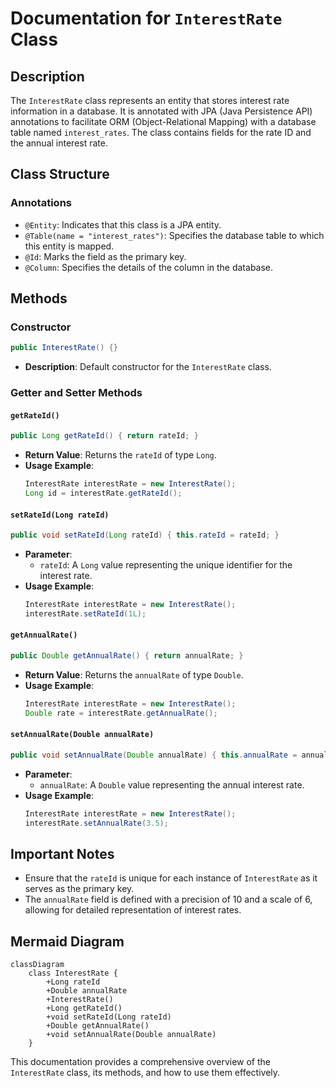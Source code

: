 # Documentation for `InterestRate` Class

## Description
The `InterestRate` class represents an entity that stores interest rate information in a database. It is annotated with JPA (Java Persistence API) annotations to facilitate ORM (Object-Relational Mapping) with a database table named `interest_rates`. The class contains fields for the rate ID and the annual interest rate.

## Class Structure

### Annotations
- `@Entity`: Indicates that this class is a JPA entity.
- `@Table(name = "interest_rates")`: Specifies the database table to which this entity is mapped.
- `@Id`: Marks the field as the primary key.
- `@Column`: Specifies the details of the column in the database.

## Methods

### Constructor
```java
public InterestRate() {}
```
- **Description**: Default constructor for the `InterestRate` class.

### Getter and Setter Methods

#### `getRateId()`
```java
public Long getRateId() { return rateId; }
```
- **Return Value**: Returns the `rateId` of type `Long`.
- **Usage Example**:
  ```java
  InterestRate interestRate = new InterestRate();
  Long id = interestRate.getRateId();
  ```

#### `setRateId(Long rateId)`
```java
public void setRateId(Long rateId) { this.rateId = rateId; }
```
- **Parameter**: 
  - `rateId`: A `Long` value representing the unique identifier for the interest rate.
- **Usage Example**:
  ```java
  InterestRate interestRate = new InterestRate();
  interestRate.setRateId(1L);
  ```

#### `getAnnualRate()`
```java
public Double getAnnualRate() { return annualRate; }
```
- **Return Value**: Returns the `annualRate` of type `Double`.
- **Usage Example**:
  ```java
  InterestRate interestRate = new InterestRate();
  Double rate = interestRate.getAnnualRate();
  ```

#### `setAnnualRate(Double annualRate)`
```java
public void setAnnualRate(Double annualRate) { this.annualRate = annualRate; }
```
- **Parameter**: 
  - `annualRate`: A `Double` value representing the annual interest rate.
- **Usage Example**:
  ```java
  InterestRate interestRate = new InterestRate();
  interestRate.setAnnualRate(3.5);
  ```

## Important Notes
- Ensure that the `rateId` is unique for each instance of `InterestRate` as it serves as the primary key.
- The `annualRate` field is defined with a precision of 10 and a scale of 6, allowing for detailed representation of interest rates.

## Mermaid Diagram
```mermaid
classDiagram
    class InterestRate {
        +Long rateId
        +Double annualRate
        +InterestRate()
        +Long getRateId()
        +void setRateId(Long rateId)
        +Double getAnnualRate()
        +void setAnnualRate(Double annualRate)
    }
```

This documentation provides a comprehensive overview of the `InterestRate` class, its methods, and how to use them effectively.